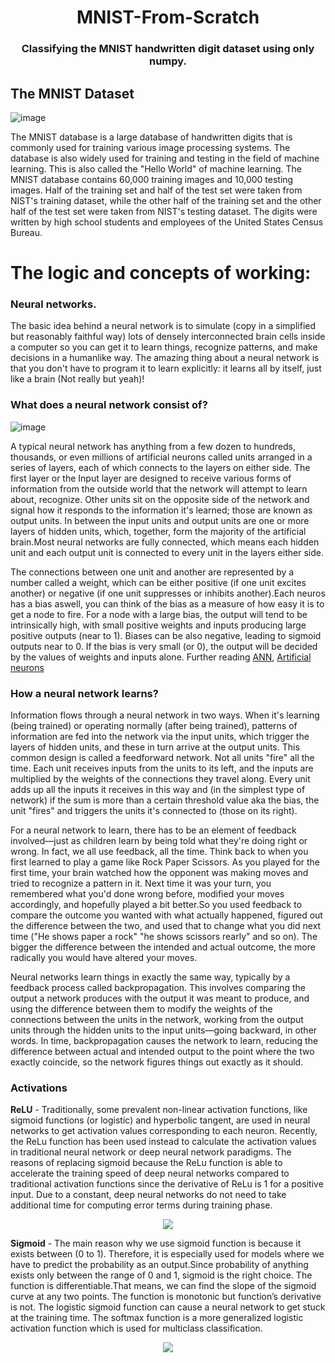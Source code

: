 <h1 align="center">MNIST-From-Scratch</h1>
<h3 align="center">Classifying the MNIST handwritten digit dataset using only numpy.</h1>


## The MNIST Dataset

![image](https://upload.wikimedia.org/wikipedia/commons/thumb/2/27/MnistExamples.png/320px-MnistExamples.png)

The MNIST database is a large database of handwritten digits that is commonly used for training various image processing systems. The database is also widely used for training and testing in the field of machine learning. This is also called the "Hello World" of machine learning. The MNIST database contains 60,000 training images and 10,000 testing images. Half of the training set and half of the test set were taken from NIST's training dataset, while the other half of the training set and the other half of the test set were taken from NIST's testing dataset. The digits were written by high school students and employees of the United States Census Bureau.

# The logic and concepts of working:

### Neural networks.

The basic idea behind a neural network is to simulate (copy in a simplified but reasonably faithful way) lots of densely interconnected brain cells inside a computer so you can get it to learn things, recognize patterns, and make decisions in a humanlike way. The amazing thing about a neural network is that you don't have to program it to learn explicitly: it learns all by itself, just like a brain (Not really but yeah)!

### What does a neural network consist of?

![image](https://databricks.com/wp-content/uploads/2019/02/neural1.jpg)

A typical neural network has anything from a few dozen to hundreds, thousands, or even millions of artificial neurons called units arranged in a series of layers, each of which connects to the layers on either side. The first layer or the Input layer are designed to receive various forms of information from the outside world that the network will attempt to learn about, recognize. Other units sit on the opposite side of the network and signal how it responds to the information it's learned; those are known as output units. In between the input units and output units are one or more layers of hidden units, which, together, form the majority of the artificial brain.Most neural networks are fully connected, which means each hidden unit and each output unit is connected to every unit in the layers either side. 

The connections between one unit and another are represented by a number called a weight, which can be either positive (if one unit excites another) or negative (if one unit suppresses or inhibits another).Each neuros has a bias aswell, you can think of the bias as a measure of how easy it is to get a node to fire. For a node with a large bias, the output will tend to be intrinsically high, with small positive weights and inputs producing large positive outputs (near to 1). Biases can be also negative, leading to sigmoid outputs near to 0. If the bias is very small (or 0), the output will be decided by the values of weights and inputs alone. Further reading [ANN](https://en.wikipedia.org/wiki/Artificial_neural_network), [Artificial neurons](https://en.wikipedia.org/wiki/Artificial_neurons)

### How a neural network learns?

Information flows through a neural network in two ways. When it's learning (being trained) or operating normally (after being trained), patterns of information are fed into the network via the input units, which trigger the layers of hidden units, and these in turn arrive at the output units. This common design is called a feedforward network. Not all units "fire" all the time. Each unit receives inputs from the units to its left, and the inputs are multiplied by the weights of the connections they travel along. Every unit adds up all the inputs it receives in this way and (in the simplest type of network) if the sum is more than a certain threshold value aka the bias, the unit "fires" and triggers the units it's connected to (those on its right).

For a neural network to learn, there has to be an element of feedback involved—just as children learn by being told what they're doing right or wrong. In fact, we all use feedback, all the time. Think back to when you first learned to play a game like Rock Paper Scissors. As you played for the first time, your brain watched how the opponent was making moves and tried to recognize a pattern in it. Next time it was your turn, you remembered what you'd done wrong before, modified your moves accordingly, and hopefully played a bit better.So you used feedback to compare the outcome you wanted with what actually happened, figured out the difference between the two, and used that to change what you did next time ("He shows paper a rock" "he shows scissors rearly" and so on). The bigger the difference between the intended and actual outcome, the more radically you would have altered your moves.

Neural networks learn things in exactly the same way, typically by a feedback process called backpropagation. This involves comparing the output a network produces with the output it was meant to produce, and using the difference between them to modify the weights of the connections between the units in the network, working from the output units through the hidden units to the input units—going backward, in other words. In time, backpropagation causes the network to learn, reducing the difference between actual and intended output to the point where the two exactly coincide, so the network figures things out exactly as it should.

### Activations

**ReLU** - Traditionally, some prevalent non-linear activation functions, like sigmoid functions (or logistic) and hyperbolic tangent, are used in neural networks to get activation values corresponding to each neuron. Recently, the ReLu function has been used instead to calculate the activation values in traditional neural network or deep neural network paradigms. The reasons of replacing sigmoid because the ReLu function is able to accelerate the training speed of deep neural networks compared to traditional activation functions since the derivative of ReLu is 1 for a positive input. Due to a constant, deep neural networks do not need to take additional time for computing error terms during training phase.
<p align="center"><img src="https://ailephant.com/wp-content/uploads/2018/08/ReLU-function-graph-300x234.png"><p>

**Sigmoid** - The main reason why we use sigmoid function is because it exists between (0 to 1). Therefore, it is especially used for models where we have to predict the probability as an output.Since probability of anything exists only between the range of 0 and 1, sigmoid is the right choice. The function is differentiable.That means, we can find the slope of the sigmoid curve at any two points. The function is monotonic but function’s derivative is not. The logistic sigmoid function can cause a neural network to get stuck at the training time. The softmax function is a more generalized logistic activation function which is used for multiclass classification.

<p align="center"><img src="https://th.bing.com/th/id/R1cc898b08e1abb1fc9d3494b19a28595?rik=lxbci3%2bOLVTF4g&riu=http%3a%2f%2f1.bp.blogspot.com%2f_Tndn7IbKcao%2fSyu0vkRlGtI%2fAAAAAAAAAIk%2fTQ-K2fOr9w0%2fs400%2fSigmoidPlot1.png&ehk=%2b3e3aUWb19M3iolTWTGaLwOeAQCrIOa97BLTuavF%2bwg%3d&risl=&pid=ImgRaw"><p>
